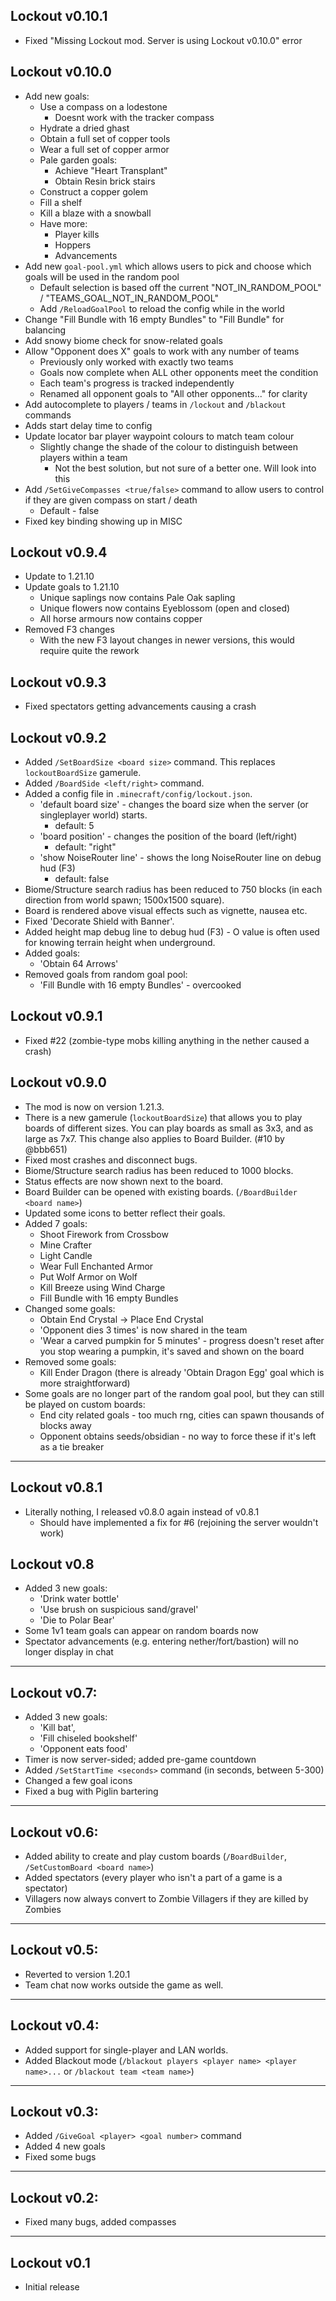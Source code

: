 ## Lockout v0.10.1
- Fixed "Missing Lockout mod. Server is using Lockout v0.10.0" error

## Lockout v0.10.0
- Add new goals:
    - Use a compass on a lodestone
        - Doesnt work with the tracker compass
    - Hydrate a dried ghast
    - Obtain a full set of copper tools
    - Wear a full set of copper armor
    - Pale garden goals:
        - Achieve "Heart Transplant"
        - Obtain Resin brick stairs
    - Construct a copper golem
    - Fill a shelf
    - Kill a blaze with a snowball
    - Have more:
        - Player kills
        - Hoppers
        - Advancements
- Add new `goal-pool.yml` which allows users to pick and choose which goals will be used in the random pool
    - Default selection is based off the current "NOT_IN_RANDOM_POOL" / "TEAMS_GOAL_NOT_IN_RANDOM_POOL"
    - Add `/ReloadGoalPool` to reload the config while in the world
- Change "Fill Bundle with 16 empty Bundles" to "Fill Bundle" for balancing
- Add snowy biome check for snow-related goals
- Allow "Opponent does X" goals to work with any number of teams
    - Previously only worked with exactly two teams
    - Goals now complete when ALL other opponents meet the condition
    - Each team's progress is tracked independently
    - Renamed all opponent goals to "All other opponents..." for clarity
- Add autocomplete to players / teams in `/lockout` and `/blackout` commands
- Adds start delay time to config
- Update locator bar player waypoint colours to match team colour
    - Slightly change the shade of the colour to distinguish between players within a team
      - Not the best solution, but not sure of a better one. Will look into this
- Add `/SetGiveCompasses <true/false>` command to allow users to control if they are given compass on start / death
    - Default - false
- Fixed key binding showing up in MISC

## Lockout v0.9.4
- Update to 1.21.10
- Update goals to 1.21.10
    - Unique saplings now contains Pale Oak sapling
    - Unique flowers now contains Eyeblossom (open and closed)
    - All horse armours now contains copper
- Removed F3 changes
    - With the new F3 layout changes in newer versions, this would require quite the rework

## Lockout v0.9.3
- Fixed spectators getting advancements causing a crash

## Lockout v0.9.2
- Added `/SetBoardSize <board size>` command. This replaces `lockoutBoardSize` gamerule.
- Added `/BoardSide <left/right>` command.
- Added a config file in `.minecraft/config/lockout.json`.
    - 'default board size' - changes the board size when the server (or singleplayer world) starts.
        - default: 5
    - 'board position' - changes the position of the board (left/right)
        - default: "right"
    - 'show NoiseRouter line' - shows the long NoiseRouter line on debug hud (F3)
        - default: false
- Biome/Structure search radius has been reduced to 750 blocks (in each direction from world spawn; 1500x1500 square).
- Board is rendered above visual effects such as vignette, nausea etc.
- Fixed 'Decorate Shield with Banner'.
- Added height map debug line to debug hud (F3) - O value is often used for knowing terrain height when underground.
- Added goals:
    - 'Obtain 64 Arrows'
- Removed goals from random goal pool:
    - 'Fill Bundle with 16 empty Bundles' - overcooked

## Lockout v0.9.1
- Fixed #22 (zombie-type mobs killing anything in the nether caused a crash)

## Lockout v0.9.0
- The mod is now on version 1.21.3.
- There is a new gamerule (`lockoutBoardSize`) that allows you to play boards of different sizes. You can play boards as small as 3x3, and as large as 7x7. This change also applies to Board Builder. (#10 by @bbb651)
- Fixed most crashes and disconnect bugs.
- Biome/Structure search radius has been reduced to 1000 blocks.
- Status effects are now shown next to the board.
- Board Builder can be opened with existing boards. (`/BoardBuilder <board name>`)
- Updated some icons to better reflect their goals.
- Added 7 goals:
    - Shoot Firework from Crossbow
    - Mine Crafter
    - Light Candle
    - Wear Full Enchanted Armor
    - Put Wolf Armor on Wolf
    - Kill Breeze using Wind Charge
    - Fill Bundle with 16 empty Bundles
- Changed some goals:
    - Obtain End Crystal -> Place End Crystal
    - 'Opponent dies 3 times' is now shared in the team
    - 'Wear a carved pumpkin for 5 minutes' - progress doesn't reset after you stop wearing a pumpkin, it's saved and shown on the board
- Removed some goals:
    - Kill Ender Dragon (there is already 'Obtain Dragon Egg' goal which is more straightforward)
- Some goals are no longer part of the random goal pool, but they can still be played on custom boards:
    - End city related goals - too much rng, cities can spawn thousands of blocks away
    - Opponent obtains seeds/obsidian - no way to force these if it's left as a tie breaker
---
## Lockout v0.8.1
- Literally nothing, I released v0.8.0 again instead of v0.8.1
    - Should have implemented a fix for #6 (rejoining the server wouldn't work)

## Lockout v0.8
- Added 3 new goals:
    - 'Drink water bottle'
    - 'Use brush on suspicious sand/gravel'
    - 'Die to Polar Bear'
- Some 1v1 team goals can appear on random boards now
- Spectator advancements (e.g. entering nether/fort/bastion) will no longer display in chat
---
## Lockout v0.7:
- Added 3 new goals:
    - 'Kill bat',
    - 'Fill chiseled bookshelf'
    - 'Opponent eats food'
- Timer is now server-sided; added pre-game countdown
- Added `/SetStartTime <seconds>` command (in seconds, between 5-300)
- Changed a few goal icons
- Fixed a bug with Piglin bartering
---
## Lockout v0.6:
- Added ability to create and play custom boards (`/BoardBuilder`, `/SetCustomBoard <board name>`)
- Added spectators (every player who isn't a part of a game is a spectator)
- Villagers now always convert to Zombie Villagers if they are killed by Zombies
---
## Lockout v0.5:
- Reverted to version 1.20.1
- Team chat now works outside the game as well.
---
## Lockout v0.4:
- Added support for single-player and LAN worlds.
- Added Blackout mode (`/blackout players <player name> <player name>...` or `/blackout team <team name>`)
---
## Lockout v0.3:
- Added `/GiveGoal <player> <goal number>` command
- Added 4 new goals
- Fixed some bugs
---
## Lockout v0.2:
- Fixed many bugs, added compasses
---
## Lockout v0.1
- Initial release